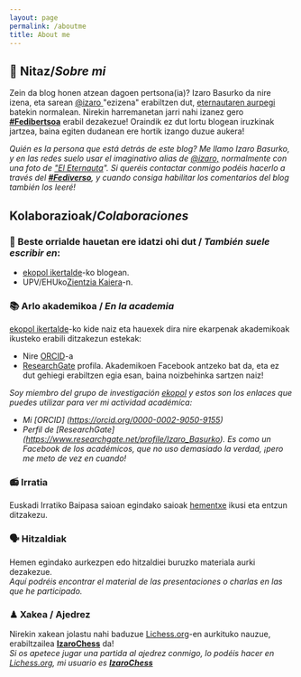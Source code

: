```yaml
---
layout: page
permalink: /aboutme
title: About me
---
```

## 👤 Nitaz/*Sobre mi*
Zein da blog honen atzean dagoen pertsona(ia)? Izaro Basurko da nire izena, eta sarean <a href="https://pleroma.libretux.com/izaro" target="_blank" rel="noopener">@izaro </a>"ezizena" erabiltzen dut, <a href="http://" target="_blank" rel="noopener">eternautaren aurpegi</a> batekin normalean. Nirekin harremanetan jarri nahi izanez gero [**#Fedibertsoa**](https://pleroma.libretux.com/izaro) erabil dezakezue! Oraindik ez dut lortu blogean iruzkinak jartzea, baina egiten dudanean ere hortik izango duzue aukera!

*Quién es la persona que está detrás de este blog? Me llamo Izaro Basurko, y en las redes suelo usar el imaginativo alias de <a href="https://pleroma.libretux.com/izaro">@izaro,</a> normalmente con una foto de <a href="https://es.wikipedia.org/wiki/El_Eternauta." target="_blank" rel="noopener">"El Eternauta</a>".  Si queréis contactar conmigo podéis hacerlo a través del [**#Fediverso**](https://pleroma.libretux.com/izaro), y cuando consiga habilitar los comentarios del blog también los leeré!*


## Kolaborazioak/*Colaboraciones*

### 📝 Beste orrialde hauetan ere idatzi ohi dut / *También suele escribir en*:

- [ekopol ikertalde](https://ekopol.eus/eu/)-ko blogean.
- UPV/EHUko[Zientzia Kaiera](https://zientziakaiera.eus/)-n.

### 📚 Arlo akademikoa / *En la academia*
[ekopol ikertalde](https://www.ehu.eus/eu/web/ekopol/home)-ko kide naiz eta hauexek dira nire ekarpenak akademikoak ikusteko erabili ditzakezun estekak: 
- Nire [ORCID](https://orcid.org/0000-0002-9050-9155)-a
- [ResearchGate](https://www.researchgate.net/profile/Izaro_Basurko) profila. Akademikoen Facebook antzeko bat da, eta ez dut gehiegi erabiltzen egia esan, baina noizbehinka sartzen naiz! 

*Soy miembro del grupo de investigación [ekopol](https://www.ehu.eus/es/web/ekopol/home) y estos son los enlaces que puedes utilizar para ver mi actividad académíca:*
- *Mi [ORCID] (https://orcid.org/0000-0002-9050-9155)*
- *Perfil de [ResearchGate] (https://www.researchgate.net/profile/Izaro_Basurko). Es como un Facebook de los académicos, que no uso demasiado la verdad, ¡pero me meto de vez en cuando!*

### 📻 Irratia
Euskadi Irratiko Baipasa saioan egindako saioak [hementxe](https://izaroblog.github.io/collaborations/Baipasa) ikusi eta entzun ditzakezu.

### 🗣 Hitzaldiak
Hemen egindako aurkezpen edo hitzaldiei buruzko materiala aurki dezakezue.<br>
*Aquí podréis encontrar el material de las presentaciones o charlas en las que he participado.*

### ♟ Xakea / Ajedrez 
Nirekin xakean jolastu nahi baduzue [Lichess.org](https://lichess.org/)-en aurkituko nauzue, erabiltzailea  **[IzaroChess](https://lichess.org/@/izarochess)** da! <br>
*Si os apetece jugar una partida al ajedrez conmigo, lo podéis hacer en [Lichess.org](https://lichess.org/), mi usuario es **[IzaroChess](https://lichess.org/@/izarochess)***



